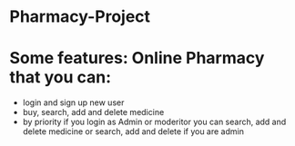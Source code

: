 # Pharmacy-Project

# Some features: Online Pharmacy that you can:

- login and sign up new user
- buy, search, add and  delete medicine
- by priority if you login as Admin or moderitor you can search, add and  delete medicine or search, add and  delete if you are admin
